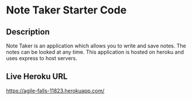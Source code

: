 # Note Taker Starter Code

## Description

Note Taker is an application which allows you to write and save notes. The notes can be looked at any time. This application is hosted on heroku and uses express to host servers.

## Live Heroku URL

https://agile-falls-11823.herokuapp.com/
